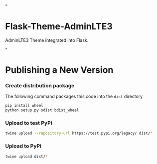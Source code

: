<!---|START introduction|--->"
# Flask-Theme-AdminLTE3

AdminLTE3 Theme integrated into Flask.

<!---|END introduction|--->"

# Publishing a New Version

### Create distribution package

The following command packages this
code into the `dist` directory

```python
pip install wheel
python setup.py sdist bdist_wheel
```

### Upload to test PyPi

```bash
twine upload --repository-url https://test.pypi.org/legacy/ dist/*
```


### Upload to PyPi

```bash
twine upload dist/*
```